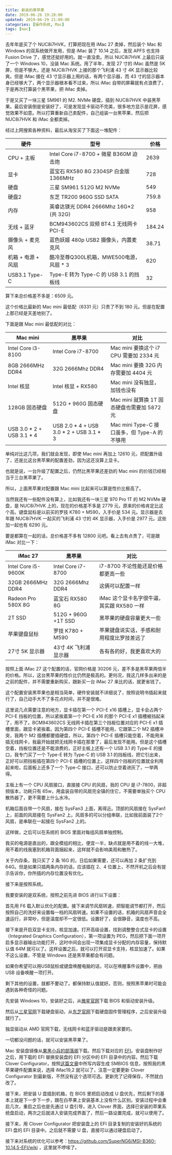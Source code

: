 ```yaml
---
title: 新装的黑苹果
date: 2019-06-26 19:28:00
updated: 2019-06-29 21:09:00
categories: [操作系统, Mac]
tags: [mac]
---
```


去年年底买了个 NUC8i7HVK，打算把现在用 iMac 27 卖掉，然后装个 Mac 和 Windows 的双系统做开发用，但是 iMac 装了 10.14 之后，发现 APFS 也支持 Fusion Drive 了，感觉还挺好用的。就一直没卖。所以 NUC8i7HVK 上最后只装了一个 Windows 10，没装 Mac 系统。用了半年，发现 27 寸的 iMac 虽然是 5K 屏，但是不够大，还是 NUC8i7HVK 上接的那个飞利浦 43 寸 4K 显示器比较爽。但是 iMac 接在 43 寸显示器上用的话，有两个显示器，而 43 寸的显示器本身已经够大了，两个显示器根本看不过来，所以 iMac 自带的屏幕就有点浪费了，于是再次打算装个黑苹果，把 iMac 卖掉。

于是又买了一块三星 SM961 的 M2. NVMe 硬盘，插到 NUC8i7HVK 中装黑苹果。最后安装倒是安装好了，可是发现显卡驱动不完美，很多地方显示是花屏，感觉效果不如意。所以打算重新自己卖配件，自己组装一台黑苹果，然后把 NUC8i7HVK 和 iMac 全都卖掉。

经过上网搜索各种资料，最后从淘宝买了下面这一堆配件：

|         硬件       |                   型号                  |   价格   |
|--------------------|-----------------------------------------|----------|
|      CPU + 主板    | Intel Core i7-8700 + 微星 B360M 迫击炮  |  2639    |
|         显卡       | 蓝宝石 RX580 8G 2304SP 白金版 1366MHz   |   728    |
|         硬盘       | 三星 SM961 512G M2 NVMe                 |   549    |
|         硬盘2      | 东芝 TR200 960G SSD SATA                |   759.8  |
|         内存       | 英睿达镁光 DDR4 2666Mhz 16G*2 (共 32G)  |   958    |
|     无线 + 蓝牙    | BCM943602CS 双频 BT4.1 无线网卡 PCI-E   |   184.24 |
|   摄像头 + 麦克风  | 蓝色妖姬 480p USB2 摄像头，内置麦克风   |    38.71 |
| 机箱 + 电源 + 风扇 | 酷冷至尊Q300L机箱，MWE500电源，风扇 * 3 |   620    |
|    USB3.1 Type-C   | Type-E 转为 Type-C 的 USB 3.1 的挡板线  |    32    |

算下来总价格差不多是：6509 元。

这个价格比最新的 Mac mini 最低配（6331 元）只贵了不到 180 元。但是在配置上那已经是天差地别了。

下面是跟 Mac mini 最低配的对比：

|         Mac mini          |                 黑苹果                  |                       对比                   |
|---------------------------|-----------------------------------------|----------------------------------------------|
|    Intel Core i3-8100     |           Intel Core i7-8700            | Mac mini 要换这个 i7 CPU 需要加 2334 元      |
|     8GB 2666MHz DDR4      |            32G 2666Mhz DDR4             | Mac mini 要换 32G 内存需要加 4404 元         |
|        Intel 核显         |           Intel 核显 + RX580            | Mac mini 没有独显，加钱也没有                |
|      128GB 固态硬盘       |          512G + 960G 固态硬盘           | Mac mini 就算换 1T 固态硬盘也需要加 5872 元  |
| USB 3.0 * 2 + USB 3.1 * 4 | USB 2.0 * 4 + USB 3.0 * 2 + USB 3.1 * 3 | Mac mini Type-C 接口虽多，但 Type-A 的不够用 |

单纯对比这几项，我们就会发现，即使 Mac mini 再加上 12610 元，把配置升级了，还是比这台黑苹果的配置差劲，因为这还没算上显卡。

也就是说，一台升级了配置之后，仍然比黑苹果还差劲的 Mac mini 的价钱已经相当于三台黑苹果了。

所以，上面黑苹果对配置跟 Mac mini 比起来可以算是性价比极高了。

当然我还有一些配件没有算上，比如我还有一块三星 970 Pro 1T 的 M2 NVMe 硬盘，是 NUC8i7HVK 上的，现在的价格差不多是 2779 元，原来的价格肯定比这个高。键盘鼠标是以前买的罗技 K780 + M590，入手价是 534 元。显示器是去年跟 NUC8i7HVK 一起买的飞利浦 43 寸的 4K 显示器，入手价是 2977 元。这些加一起也有 6290 元。

要是都算在一起的话，总价格差不多有 12800 元吧。看上去有点贵了，可是跟 iMac 对比一下：

|      iMac 27        |        黑苹果        |                       对比                  |
|---------------------|----------------------|---------------------------------------------|
| Intel Core i5-9600K |  Intel Core i7-8700  | i7-8700 不论性能还是价格都更高一些          |
|  32GB 2666MHz DDR4  |   32G 2666Mhz DDR4   | 这俩可以配置一样                            |
| Radeon Pro 580X 8G  |   蓝宝石 RX580 8G    | iMac 这个显卡名字很牛逼，其实跟 RX580 一样  |
|       2T SSD        | 512G + 960G +1T SSD  | 黑苹果的硬盘容量更大一些                    |
|    苹果键盘鼠标     |  罗技 K780 + M590    | 苹果键盘说实话，手感和耐用程度比罗技差远了  |
|   27寸 5K 显示器    | 43寸 4K 飞利浦显示器 | 各有各的好，我更喜欢大的                    |

按照上面 iMac 27 这个配置的话，官网价格是 30206 元，差不多是黑苹果两倍半的价格。所以，这台黑苹果的性价比仍然是极高的。更何况，我这几样多出来的是之前的配件，并不需要重新购买，跟新买一台 iMac 27 来比的话，就更省钱了。

这个配置安装黑苹果也是相当简单，硬件安装就不详细说了，按照说明书插起来就行了，自己动手大不了多花点时间，并不是很难。

这里说几点需要注意的地方，显卡插在第一个 PCI-E x16 插槽上，显卡会占两个 PCI-E 挡板的位置，所以紧挨着第一个 PCI-E x16 的那个 PCI-E x1 插槽被挡起来了，用不了。BCM943602CS 无线网卡插在第三个挡板位置对应的 PCI-E x1 插槽里面，跟显卡紧挨着。因为第四个 PCI-E 插槽不能用，它跟第二个 M2 插槽冲突，我两个 M2 插槽都要插硬盘，所以，第四个 PCI-E 插槽只能空着，不能用来插无线网卡，我最开始就把无线网卡插在那里了，最后发现不能用。但是这个插槽空着，挡板位置还是不能浪费的，正好主板上还有一个 USB 3.1 的 Type-E 的接口，我专门买了一个 Type-E 转为 Type-C 的 USB 3.1 的挡板线，把它引出来，正好可以把挡板插在第四个 PCI-E 插槽的位置上，这样四个挡板的位置就全利用起来啦，后面板上还多了一个 Type-C 接口，还可以防止空着进灰了，一举两得。

主板上有一个 CPU 风扇接口，直接接 CPU 的风扇，我的 CPU 是 i7-7800，非超频版本，功耗只有 65w，用盒装自带的风扇完全镇的住它，不需要单独买个 CPU 散热器了，更不需要上什么水冷。

机箱后面自带一个风扇，接在 SysFan3 上面，离得近。顶部的风扇接在 SysFan1 上，前面的风扇接在 SysFan2 上。风扇多的可以分组串联，比如我前面装了2个风扇，是串联在一起接在 SysFan2 上的。

这样做，之后可以在系统的 BIOS 里面对每组风扇单独控制。

我买的电源是直出的，跟全模组的相比，便宜一半，缺点就是用不着的线一大堆，用不着的线我塞到机箱背面捆起来，这样就不会影响美观和散热了。

关于内存条，我只买了 2 条 16G 的，日后如果需要，还可以再加 2 条扩充到 64G。但是如果只插两条内存的话，应该插在 2、4 位置上，不然开机之后会有提示告诉你，你所插的内存位置没有优化。

接下来是按照系统。

我要安装的是双系统，按照之前先进 BIOS 进行以下设置：

首先用 F6 载入默认优化的配置。接下来调节风扇转速，把智能调节都打开，然后按照自己的洗好来设置每一档的风扇转速。如果不设置的话，机箱的风扇声音会全速运行，非常吵，但是温度却不一定很低。设置好了，会很静音，温度也不高。

接下来是开启双显卡支持，核显加速。打开高级设置，找到调整整合式显卡的设置（Integrated Graphics Configuration），第一项设置为 PEG，然后把下面一项开启多显示器输出功能打开，这时中间会出现一项集成显卡分配的内存容量，保持默认值 64M 就可以了。这样设置之后，就可以打开双显卡支持，核显加速了。如果不这么设置，不管是 Windows 还是黑苹果都会有问题。

如果你希望可以用USB鼠标或键盘唤醒电脑的话，可以在唤醒事件设置中，把由 USB 设备唤醒一项打开。

剩下其他的设置，就都不要动了。都保持默认值就好。否则，按照黑苹果时可能会遇到各种奇怪的问题。

先安装 Windows 10，安装好之后，从[微星官网](https://cn.msi.com/Motherboard/support/B360M-MORTAR)下载 BIOS 和驱动安装升级。

然后从[三星官网](https://www.samsung.com/semiconductor/minisite/ssd/download/tools/)下载硬盘驱动，从[东芝官网](https://ssd.toshiba-memory.com/cn-apac/download/)下载硬盘固件管理程序，之后安装升级就行了。

独显驱动从 AMD 官网下载，无线网卡和蓝牙驱动是跟卖家要的。

一切都没问题的话，就可以安装黑苹果了。

Mac 安装盘镜像从[果黑小兵的部落阁](https://blog.daliansky.net/)下载。然后下载对应的 [EFI](https://github.com/SuperNG6/MSI-B360-10.14.5-EFI/releases)。安装盘制作好之后，用下载的 EFI 替换安装盘的 EFI 分区中的 EFI 目录中的内容。然后下载 Clover Configurator，按照[这篇文章](https://sleele.com/2019/03/21/smbios/)中所写内容生成 SMBIOS 信息，按照我的黑苹果硬件配置来说，选择 iMac19,2 就可以了，注意一定要更新 Clover Configurator 到最新版，不然没有这个选项可选。更新完了记得保存，不然就白改了。

接下来，把安装 U 盘插到机箱，在 BIOS 里把启动改成 U 盘优先，然后剩下的基本上就是下一步下一步，跟在白苹果上安装基本上没有什么区别。安装过程中会重启几次，重启之后也是先通过 U 盘引导，进入 Clover 界面，选择已安装的苹果系统盘启动，两次之后就进入安装完成界面了，然后一路设置完成，就可以使用了。

接下来，用 Clover Configurator 把安装盘上的 EFI 目录复制的安装好的系统的 EFI 盘的 EFI 目录中。之后就不需要 U 盘，直接可以通过硬盘启动了。

接下来对系统的优化可以参考：https://github.com/SuperNG6/MSI-B360-10.14.5-EFI/wiki ，这里就不啰嗦了。

